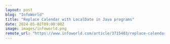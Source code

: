 ```yaml
---
layout: post
blog: "InfoWorld"
title: "Replace Calendar with LocalDate in Java programs"
date: 2024-05-02T09:00:00Z
image: images/infoworld.png
remote_url: "https://www.infoworld.com/article/3715403/replace-calendar-with-localdate-in-java-programs.html#tk.rss_applicationdevelopment"
---
```

